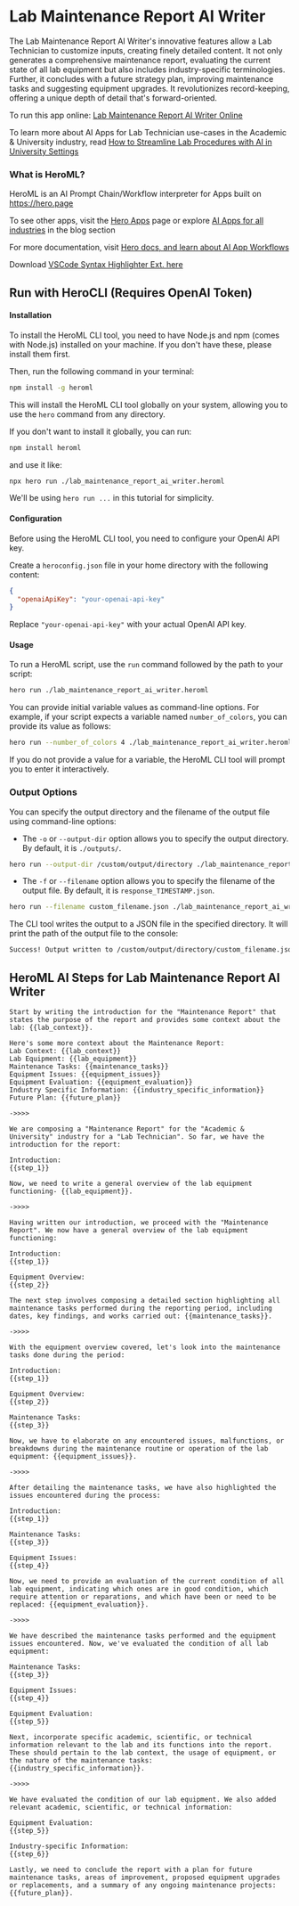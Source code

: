 # Lab Maintenance Report AI Writer

The Lab Maintenance Report AI Writer's innovative features allow a Lab Technician to customize inputs, creating finely detailed content. It not only generates a comprehensive maintenance report, evaluating the current state of all lab equipment but also includes industry-specific terminologies. Further, it concludes with a future strategy plan, improving maintenance tasks and suggesting equipment upgrades. It revolutionizes record-keeping, offering a unique depth of detail that's forward-oriented.

To run this app online: [Lab Maintenance Report AI Writer Online](https://hero.page/app/lab-maintenance-report-ai-writer-strategic-lab-equipment-maintenance-tracker/VccttfVW0JB4Xj53n29H)

To learn more about AI Apps for Lab Technician use-cases in the Academic & University industry, read [How to Streamline Lab Procedures with AI in University Settings](https://hero.page/blog/academic-and-university/lab-technician/how-to-streamline-lab-procedures-with-ai-in-university-settings/170711)

### What is HeroML?
HeroML is an AI Prompt Chain/Workflow interpreter for Apps built on https://hero.page 

To see other apps, visit the [Hero Apps](https://hero.page/apps) page or explore [AI Apps for all industries](https://hero.page/blog) in the blog section

For more documentation, visit [Hero docs, and learn about AI App Workflows](https://hero.page/tutorials/introduction-to-heroml)

Download [VSCode Syntax Highlighter Ext. here](https://marketplace.visualstudio.com/items?itemName=hero-page.heroml)

## Run with HeroCLI (Requires OpenAI Token)

#### Installation

To install the HeroML CLI tool, you need to have Node.js and npm (comes with Node.js) installed on your machine. If you don't have these, please install them first. 

Then, run the following command in your terminal:

```bash
npm install -g heroml
```

This will install the HeroML CLI tool globally on your system, allowing you to use the `hero` command from any directory.

If you don't want to install it globally, you can run:

```bash
npm install heroml
```

and use it like:

```bash
npx hero run ./lab_maintenance_report_ai_writer.heroml
```

We'll be using `hero run ...` in this tutorial for simplicity.

#### Configuration

Before using the HeroML CLI tool, you need to configure your OpenAI API key. 

Create a `heroconfig.json` file in your home directory with the following content:

```json
{
  "openaiApiKey": "your-openai-api-key"
}
```

Replace `"your-openai-api-key"` with your actual OpenAI API key.

#### Usage

To run a HeroML script, use the `run` command followed by the path to your script:

```bash
hero run ./lab_maintenance_report_ai_writer.heroml
```

You can provide initial variable values as command-line options. For example, if your script expects a variable named `number_of_colors`, you can provide its value as follows:

```bash
hero run --number_of_colors 4 ./lab_maintenance_report_ai_writer.heroml
```

If you do not provide a value for a variable, the HeroML CLI tool will prompt you to enter it interactively.

### Output Options

You can specify the output directory and the filename of the output file using command-line options:

- The `-o` or `--output-dir` option allows you to specify the output directory. By default, it is `./outputs/`.

```bash
hero run --output-dir /custom/output/directory ./lab_maintenance_report_ai_writer.heroml
```

- The `-f` or `--filename` option allows you to specify the filename of the output file. By default, it is `response_TIMESTAMP.json`.

```bash
hero run --filename custom_filename.json ./lab_maintenance_report_ai_writer.heroml
```

The CLI tool writes the output to a JSON file in the specified directory. It will print the path of the output file to the console:

```bash
Success! Output written to /custom/output/directory/custom_filename.json
```


## HeroML AI Steps for Lab Maintenance Report AI Writer
```
Start by writing the introduction for the "Maintenance Report" that states the purpose of the report and provides some context about the lab: {{lab_context}}.

Here's some more context about the Maintenance Report:
Lab Context: {{lab_context}}
Lab Equipment: {{lab_equipment}}
Maintenance Tasks: {{maintenance_tasks}}
Equipment Issues: {{equipment_issues}}
Equipment Evaluation: {{equipment_evaluation}}
Industry Specific Information: {{industry_specific_information}}
Future Plan: {{future_plan}}

->>>>

We are composing a "Maintenance Report" for the "Academic & University" industry for a "Lab Technician". So far, we have the introduction for the report:

Introduction:
{{step_1}}

Now, we need to write a general overview of the lab equipment functioning- {{lab_equipment}}.

->>>>

Having written our introduction, we proceed with the "Maintenance Report". We now have a general overview of the lab equipment functioning:

Introduction:
{{step_1}}

Equipment Overview:
{{step_2}}

The next step involves composing a detailed section highlighting all maintenance tasks performed during the reporting period, including dates, key findings, and works carried out: {{maintenance_tasks}}.

->>>>

With the equipment overview covered, let's look into the maintenance tasks done during the period:

Introduction:
{{step_1}}

Equipment Overview:
{{step_2}}

Maintenance Tasks:
{{step_3}}

Now, we have to elaborate on any encountered issues, malfunctions, or breakdowns during the maintenance routine or operation of the lab equipment: {{equipment_issues}}.

->>>>

After detailing the maintenance tasks, we have also highlighted the issues encountered during the process:

Introduction:
{{step_1}}

Maintenance Tasks:
{{step_3}}

Equipment Issues:
{{step_4}}

Now, we need to provide an evaluation of the current condition of all lab equipment, indicating which ones are in good condition, which require attention or reparations, and which have been or need to be replaced: {{equipment_evaluation}}.

->>>>

We have described the maintenance tasks performed and the equipment issues encountered. Now, we've evaluated the condition of all lab equipment:

Maintenance Tasks:
{{step_3}}

Equipment Issues:
{{step_4}}

Equipment Evaluation:
{{step_5}}

Next, incorporate specific academic, scientific, or technical information relevant to the lab and its functions into the report. These should pertain to the lab context, the usage of equipment, or the nature of the maintenance tasks: {{industry_specific_information}}.

->>>>

We have evaluated the condition of our lab equipment. We also added relevant academic, scientific, or technical information:

Equipment Evaluation:
{{step_5}}

Industry-specific Information:
{{step_6}}

Lastly, we need to conclude the report with a plan for future maintenance tasks, areas of improvement, proposed equipment upgrades or replacements, and a summary of any ongoing maintenance projects: {{future_plan}}.


```


